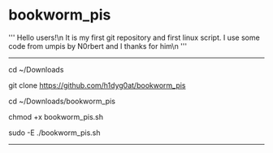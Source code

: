 # bookworm_pis

'''
Hello users!\n
It is my first git repository and first linux script. I use some code from umpis by N0rbert and I thanks for him\n
'''

-----------------------------------------------

cd ~/Downloads

git clone https://github.com/h1dyg0at/bookworm_pis

cd ~/Downloads/bookworm_pis

chmod +x bookworm_pis.sh

sudo -E ./bookworm_pis.sh

-----------------------------------------------
